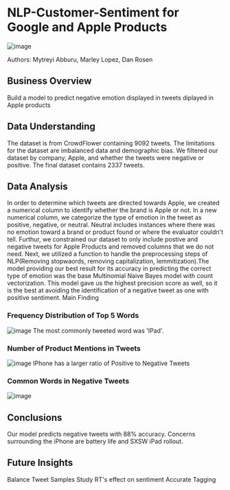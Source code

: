 # NLP-Customer-Sentiment for Google and Apple Products
![image](https://github.com/myt-hue/NLP-Customer-Sentiment-/assets/73657823/6ac2614a-9555-4a6a-b271-0470b82c33d4)

Authors: Mytreyi Abburu, Marley Lopez, Dan Rosen

## Business Overview
Build a model to predict negative emotion displayed in tweets diplayed in Apple products

## Data Understanding
The dataset is from CrowdFlower containing 9092 tweets. The limitations for the dataset are imbalanced data and demographic bias. We filtered our dataset by company, Apple, and whether the tweets were negative or positive. The final dataset contains 2337 tweets. 

## Data Analysis
In order to determine which tweets are directed towards Apple, we created a numerical column to identify whether the brand is Apple or not. In a new numerical column, we categorize the type of emotion in the tweet as positive, negative, or neutral. Neutral includes instances where there was no emotion toward a brand or product found or where the evaluator couldn't tell.  Furthur, we constrained our dataset to only include postive and negative tweets for Apple Products and removed columns that we do not need. Next, we utilized a function to handle the preprocessing steps of NLP(Removing stopwaords, removing capitalization, lemmitization).The model providing our best result for its accuracy in predicting the correct type of emotion was the base Multinomial Naive Bayes model with count vectorization. This model gave us the highest precision score as well, so it is the best at avoiding the identification of a negative tweet as one with positive sentiment.
Main Finding

### Frequency Distribution of Top 5 Words
![image](https://github.com/myt-hue/NLP-Customer-Sentiment-/assets/73657823/ee4a231e-8a6d-415e-b67b-26d533ef439d)
The most commonly tweeted word was 'IPad'.

### Number of Product Mentions in Tweets
![image](https://github.com/myt-hue/NLP-Customer-Sentiment-/assets/73657823/652b2e2f-5905-4cf9-ac10-7b054d9bbf5d)
IPhone has a larger ratio of Positive to Negative Tweets

### Common Words in Negative Tweets
![image](https://github.com/myt-hue/NLP-Customer-Sentiment-/assets/73657823/4a5bb3b0-13b2-4dc8-8bdb-ed0daf0b47e2)

## Conclusions
Our model predicts negative tweets with 88% accuracy. Concerns surrounding the iPhone are battery life and SXSW iPad rollout.

## Future Insights 
Balance Tweet Samples 
Study RT's effect on sentiment
Accurate Tagging




